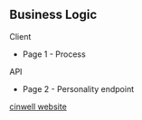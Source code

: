 ## Business Logic

Client
* Page 1 - Process

API
* Page 2 - Personality endpoint

[cinwell website](https://viewer.diagrams.net/?highlight=0000ff&edit=_blank&nav=1#G1HJvXC-rNgYBeGxZ9CIc_TBp01KqHjeyF ':include :type=iframe width=100% height=600px')